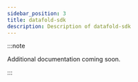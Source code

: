 ```yaml
---
sidebar_position: 3
title: datafold-sdk
description: Description of datafold-sdk
---
```


:::note

Additional documentation coming soon.

:::

